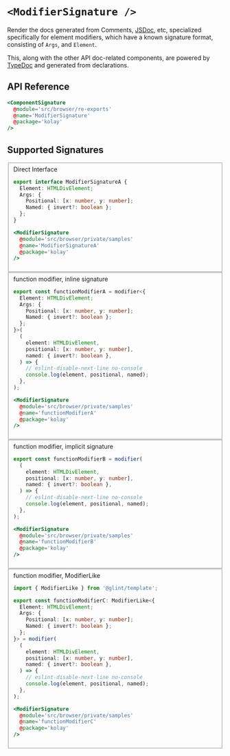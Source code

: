 # `<ModifierSignature />`

Render the docs generated from Comments, [JSDoc](https://jsdoc.app/), etc, specialized specifically for element modifiers, which have a known signature format, consisting of `Args`, and `Element`.

This, along with the other API doc-related components, are powered by [TypeDoc](https://typedoc.org/) and generated from declarations.

## API Reference

```hbs live no-shadow
<ComponentSignature
  @module='src/browser/re-exports'
  @name='ModifierSignature'
  @package='kolay'
/>
```

## Supported Signatures

<fieldset>
  <summary>Direct Interface</summary>

```ts
export interface ModifierSignatureA {
  Element: HTMLDivElement;
  Args: {
    Positional: [x: number, y: number];
    Named: { invert?: boolean };
  };
}
```

```hbs live no-shadow preview below
<ModifierSignature
  @module='src/browser/private/samples'
  @name='ModifierSignatureA'
  @package='kolay'
/>
```

</fieldset>

<fieldset>
  <summary>function modifier, inline signature</summary>

```ts
export const functionModifierA = modifier<{
  Element: HTMLDivElement;
  Args: {
    Positional: [x: number, y: number];
    Named: { invert?: boolean };
  };
}>(
  (
    element: HTMLDivElement,
    positional: [x: number, y: number],
    named: { invert?: boolean },
  ) => {
    // eslint-disable-next-line no-console
    console.log(element, positional, named);
  },
);
```

```hbs live no-shadow preview below
<ModifierSignature
  @module='src/browser/private/samples'
  @name='functionModifierA'
  @package='kolay'
/>
```

</fieldset>

<fieldset>
  <summary>function modifier, implicit signature</summary>

```ts
export const functionModifierB = modifier(
  (
    element: HTMLDivElement,
    positional: [x: number, y: number],
    named: { invert?: boolean },
  ) => {
    // eslint-disable-next-line no-console
    console.log(element, positional, named);
  },
);
```

```hbs live no-shadow preview below
<ModifierSignature
  @module='src/browser/private/samples'
  @name='functionModifierB'
  @package='kolay'
/>
```

</fieldset>

<fieldset>
  <summary>function modifier, ModifierLike</summary>

```ts
import { ModifierLike } from '@glint/template';

export const functionModifierC: ModifierLike<{
  Element: HTMLDivElement;
  Args: {
    Positional: [x: number, y: number];
    Named: { invert?: boolean };
  };
}> = modifier(
  (
    element: HTMLDivElement,
    positional: [x: number, y: number],
    named: { invert?: boolean },
  ) => {
    // eslint-disable-next-line no-console
    console.log(element, positional, named);
  },
);
```

```hbs live no-shadow preview below
<ModifierSignature
  @module='src/browser/private/samples'
  @name='functionModifierC'
  @package='kolay'
/>
```

</fieldset>
